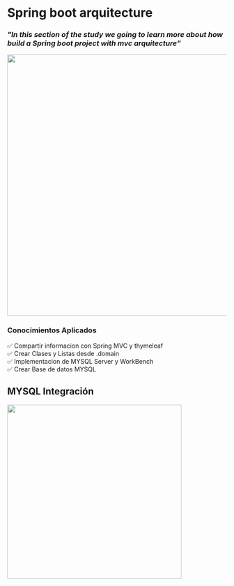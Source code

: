 # Spring boot arquitecture

### _"In this section of the study we going to learn more about how build a Spring boot project with mvc arquitecture"_

<div align="center">
<img   width="600" src="https://docs.spring.io/spring-framework/docs/3.2.x/spring-framework-reference/html/images/mvc.png">
</div>

### Conocimientos Aplicados
✅  Compartir informacion con Spring MVC y thymeleaf <br>
✅  Crear Clases y Listas desde .domain <br>
✅  Implementacion de MYSQL Server y WorkBench <br>
✅  Crear Base de datos MYSQL <br>
  
  ## MYSQL Integración
<div align="leftr">
<img   width="400" src="https://user-images.githubusercontent.com/66846214/123996661-2a6be280-d995-11eb-9541-e49f99c823b5.png">
</div>

